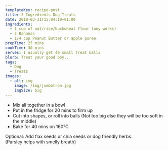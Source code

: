 ```yaml
---
templateKey: recipe-post
title: 3 Ingredients Dog Treats
date: 2018-03-31T15:04:10+01:00
ingredients:
  - 1 cup of oat/rice/buckwheat flour (any works)
  - 2 Bananas
  - 1/4 cup Peanut Butter or apple puree
prepTime: 25 mins
cookTime: 30 mins
serves: I usually get 40 small treat balls
blurb: Treat your good boy..
tags:
  - Dog
  - Treats
images:
  - alt: img
    image: /img/jumbotron.jpg
    imgSize: big
---
```

* Mix all together in a bowl
* Put in the fridge for 20 mins to firm up
* Cut into shapes, or roll into balls (Not too big else they will be too soft in the middle)
* Bake for 40 mins on 160°C

Optional: Add flax seeds or chia seeds or dog friendly herbs. \
(Parsley helps with smelly breath)
